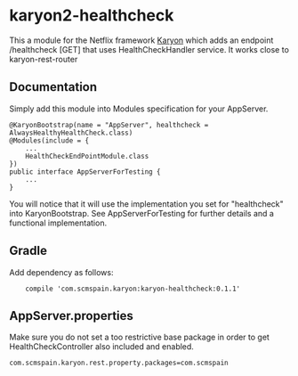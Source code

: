 # karyon2-healthcheck

This a module for the Netflix framework [Karyon](https://github.com/Netflix/karyon) which adds an endpoint /healthcheck [GET] that uses HealthCheckHandler service.
It works close to karyon-rest-router

## Documentation

Simply add this module into Modules specification for your AppServer.

```
@KaryonBootstrap(name = "AppServer", healthcheck = AlwaysHealthyHealthCheck.class)
@Modules(include = {
    ...
    HealthCheckEndPointModule.class
})
public interface AppServerForTesting {
    ...
}
```

You will notice that it will use the implementation you set for "healthcheck" into KaryonBootstrap.
See AppServerForTesting for further details and a functional implementation.

## Gradle

Add dependency as follows:

```
    compile 'com.scmspain.karyon:karyon-healthcheck:0.1.1'
```

## AppServer.properties

Make sure you do not set a too restrictive base package in order to get HealthCheckController also included and enabled.

```
com.scmspain.karyon.rest.property.packages=com.scmspain
```
